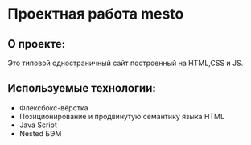 # Проектная работа mesto

## О проекте:
Это типовой одностраничный сайт построенный на HTML,CSS и JS.

## Используемые технологии:
* Флексбокс-вёрстка
* Позиционирование и продвинутую семантику языка HTML
* Java Script
* Nested БЭМ
